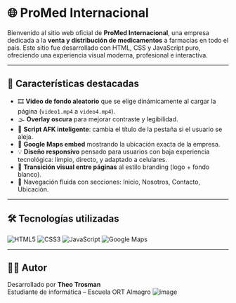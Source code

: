 # 🌐 ProMed Internacional

Bienvenido al sitio web oficial de **ProMed Internacional**, una empresa dedicada a la **venta y distribución de medicamentos** a farmacias en todo el país. Este sitio fue desarrollado con HTML, CSS y JavaScript puro, ofreciendo una experiencia visual moderna, profesional e interactiva. 
 
---

## 🚀 Características destacadas
 
- 🎞️ **Video de fondo aleatorio** que se elige dinámicamente al cargar la página (`video1.mp4` a `video4.mp4`).
- 🌫️ **Overlay oscura** para mejorar contraste y legibilidad.
- 🧠 **Script AFK inteligente**: cambia el título de la pestaña si el usuario se aleja.
- 📍 **Google Maps embed** mostrando la ubicación exacta de la empresa.
- 💡 **Diseño responsivo** pensado para usuarios con baja experiencia tecnológica: limpio, directo, y adaptado a celulares.
- 🔁 **Transición visual entre páginas** al estilo branding (logo + fondo blanco).
- 🧩 Navegación fluida con secciones: Inicio, Nosotros, Contacto, Ubicación.

---

## 🛠️ Tecnologías utilizadas

![HTML5](https://img.shields.io/badge/HTML5-E34F26?style=for-the-badge&logo=html5&logoColor=white)
![CSS3](https://img.shields.io/badge/CSS3-1572B6?style=for-the-badge&logo=css3&logoColor=white)
![JavaScript](https://img.shields.io/badge/JavaScript-F7DF1E?style=for-the-badge&logo=javascript&logoColor=black)
![Google Maps](https://img.shields.io/badge/Google%20Maps-4285F4?style=for-the-badge&logo=googlemaps&logoColor=white)

---

## 🙋‍♂️ Autor

Desarrollado por **Theo Trosman**  
Estudiante de informática – Escuela ORT Almagro
![image](https://github.com/user-attachments/assets/0897331a-8a42-4c7d-8193-1fb0a670cb79)
